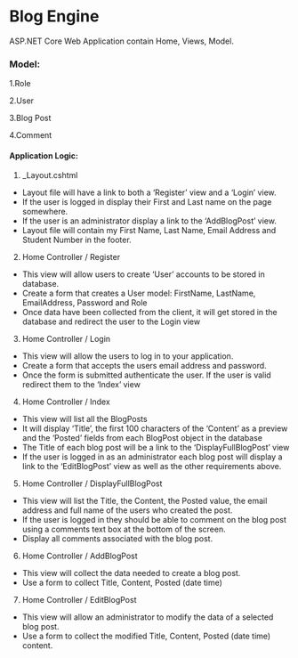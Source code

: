 # Blog Engine
ASP.NET Core Web Application contain Home, Views, Model.

### Model:
1.Role

2.User

3.Blog Post

4.Comment

#### Application Logic:
1.	_Layout.cshtml
* Layout file will have a link to both a ‘Register’ view and a ‘Login’ view.
* If the user is logged in display their First and Last name on the page somewhere.
* If the user is an administrator display a link to the ‘AddBlogPost’ view. 
* Layout file will contain my First Name, Last Name, Email Address and Student Number in the footer.

2.	 Home Controller / Register
* This view will allow users to create ‘User’ accounts to be stored in database. 
* Create a form that creates a User model: FirstName, LastName, EmailAddress, Password and Role
* Once data have been collected from the client, it will get stored in the database and redirect the user to the Login view

3.	Home Controller / Login
* This view will allow the users to log in to your application.
* Create a form that accepts the users email address and password.
* Once the form is submitted authenticate the user. If the user is valid redirect them to the ‘Index’ view

4.	Home Controller / Index
* This view will list all the BlogPosts 
* It will display ‘Title’, the first 100 characters of the ‘Content’ as a preview and the ‘Posted’ fields from each BlogPost object in the database
* The Title of each blog post will be a link to the ‘DisplayFullBlogPost’ view
* If the user is logged in as an administrator each blog post will display a link to the ‘EditBlogPost’ view as well as the other requirements above.
5.	Home Controller / DisplayFullBlogPost
* This view will list the Title, the Content, the Posted value, the email address and full name of the users who created the post.
* If the user is logged in they should be able to comment on the blog post using a comments text box at the bottom of the screen. 
* Display all comments associated with the blog post.
6.	Home Controller / AddBlogPost
* This view will collect the data needed to create a blog post. 
* Use a form to collect Title, Content, Posted (date time)
7.	Home Controller / EditBlogPost
* This view will allow an administrator to modify the data of a selected blog post.
* Use a form to collect the modified Title, Content, Posted (date time) content.
